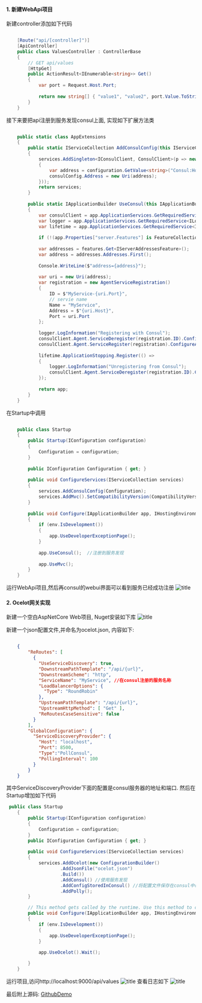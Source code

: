 #### 1. 新建WebApi项目
新建controller添加如下代码
```c#

    [Route("api/[controller]")]  
    [ApiController]  
    public class ValuesController : ControllerBase  
    {  
        // GET api/values  
        [HttpGet]  
        public ActionResult<IEnumerable<string>> Get()  
        {  
            var port = Request.Host.Port;  
      
            return new string[] { "value1", "value2", port.Value.ToString() };  
        }  
    }  

```
接下来要把api注册到服务发现consul上面, 实现如下扩展方法类
```c#

    public static class AppExtensions  
    {             
        public static IServiceCollection AddConsulConfig(this IServiceCollection services, IConfiguration configuration)  
        {  
            services.AddSingleton<IConsulClient, ConsulClient>(p => new ConsulClient(consulConfig =>  
            {  
                var address = configuration.GetValue<string>("Consul:Host");  
                consulConfig.Address = new Uri(address);  
            }));  
            return services;  
        }  
      
        public static IApplicationBuilder UseConsul(this IApplicationBuilder app)  
        {  
            var consulClient = app.ApplicationServices.GetRequiredService<IConsulClient>();  
            var logger = app.ApplicationServices.GetRequiredService<ILoggerFactory>().CreateLogger("AppExtensions");  
            var lifetime = app.ApplicationServices.GetRequiredService<IApplicationLifetime>();  
      
            if (!(app.Properties["server.Features"] is FeatureCollection features)) return app;  
      
            var addresses = features.Get<IServerAddressesFeature>();  
            var address = addresses.Addresses.First();  
      
            Console.WriteLine($"address={address}");  
      
            var uri = new Uri(address);  
            var registration = new AgentServiceRegistration()  
            {  
                ID = $"MyService-{uri.Port}",  
                // servie name  
                Name = "MyService",  
                Address = $"{uri.Host}",  
                Port = uri.Port  
            };  
      
            logger.LogInformation("Registering with Consul");  
            consulClient.Agent.ServiceDeregister(registration.ID).ConfigureAwait(true);  
            consulClient.Agent.ServiceRegister(registration).ConfigureAwait(true);  
      
            lifetime.ApplicationStopping.Register(() =>  
            {  
                logger.LogInformation("Unregistering from Consul");  
                consulClient.Agent.ServiceDeregister(registration.ID).ConfigureAwait(true);  
            });  
      
            return app;  
        }  
    }  

```
在Startup中调用
```c#

    public class Startup  
    {  
        public Startup(IConfiguration configuration)  
        {  
            Configuration = configuration;  
        }  
      
        public IConfiguration Configuration { get; }  
      
        public void ConfigureServices(IServiceCollection services)  
        {  
            services.AddConsulConfig(Configuration);  
            services.AddMvc().SetCompatibilityVersion(CompatibilityVersion.Version_2_2);  
        }  
      
        public void Configure(IApplicationBuilder app, IHostingEnvironment env)  
        {  
            if (env.IsDevelopment())  
            {  
                app.UseDeveloperExceptionPage();  
            }  
      
            app.UseConsul();  //注册到服务发现
      
            app.UseMvc();  
        }  
    }  

```

运行WebApi项目,然后再consul的webui界面可以看到服务已经成功注册
![title](https://raw.githubusercontent.com/iarray/gitnote-images/master/gitnote/2019/08/30/1567129370027-1567129370264.png)

#### 2. Ocelot网关实现
新建一个空白AspNetCore Web项目, Nuget安装如下库
![title](https://raw.githubusercontent.com/iarray/gitnote-images/master/gitnote/2019/08/30/1567129482891-1567129482893.png)

新建一个json配置文件,并命名为ocelot.json, 内容如下:
```json

    {  
        "ReRoutes": [  
          {  
            "UseServiceDiscovery": true,   
            "DownstreamPathTemplate": "/api/{url}",   
            "DownstreamScheme": "http",  
            "ServiceName": "MyService", //在consul注册的服务名称  
            "LoadBalancerOptions": {   
              "Type": "RoundRobin"  
            },  
            "UpstreamPathTemplate": "/api/{url}",   
            "UpstreamHttpMethod": [ "Get" ],   
            "ReRoutesCaseSensitive": false   
          }  
        ],  
        "GlobalConfiguration": {   
          "ServiceDiscoveryProvider": {   
            "Host": "localhost",  
            "Port": 8500,  
            "Type":"PollConsul",  
            "PollingInterval": 100  
          }  
        }  
    }  

```
其中ServiceDiscoveryProvider下面的配置是consul服务器的地址和端口.
然后在Startup增加如下代码
```c#
 public class Startup
    {  
        public Startup(IConfiguration configuration)
        {
            Configuration = configuration;
        } 
        public IConfiguration Configuration { get; }
 
        public void ConfigureServices(IServiceCollection services)
        { 
            services.AddOcelot(new ConfigurationBuilder()
                    .AddJsonFile("ocelot.json")
                    .Build()) 
                    .AddConsul() //使用服务发现
                    .AddConfigStoredInConsul() //将配置文件保存在consul中(分布式配置中心)
                    .AddPolly();
        }

        // This method gets called by the runtime. Use this method to configure the HTTP request pipeline.
        public void Configure(IApplicationBuilder app, IHostingEnvironment env)
        {
            if (env.IsDevelopment())
            {
                app.UseDeveloperExceptionPage();
            }
 
            app.UseOcelot().Wait();

        }
    }

```
运行项目,访问http://localhost:9000/api/values
![title](https://raw.githubusercontent.com/iarray/gitnote-images/master/gitnote/2019/08/30/1567129858012-1567129858015.png)
查看日志如下
![title](https://raw.githubusercontent.com/iarray/gitnote-images/master/gitnote/2019/08/30/1567129886438-1567129886442.png)

最后附上源码:
[GithubDemo](https://github.com/catcherwong-archive/APIGatewayDemo/tree/master/APIGatewayConsulDemo)